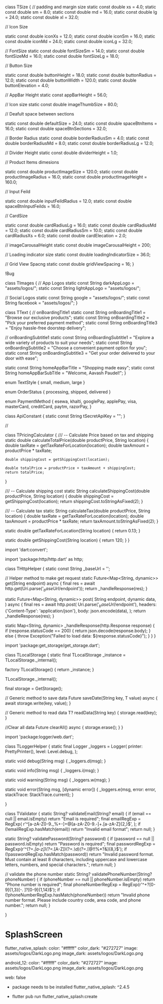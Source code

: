 #  <!-- Sizes  -->
class TSize {
  // padding and margin size
  static const double xs = 4.0;
  static const double sm = 8.0;
  static const double md = 16.0;
  static const double lg = 24.0;
  static const double xl = 32.0;

  // Icon Size

  static const double iconXs = 12.0;
  static const double iconSm = 16.0;
  static const double iconMd = 24.0;
  static const double iconLg = 32.0;

  // FontSize
  static const double fontSizeSm = 14.0;
  static const double fontSizeMd = 16.0;
  static const double fontSizeLg = 18.0;

  // Button Size

  static const double buttonHeight = 18.0;
  static const double buttonRadius = 12.0;
  static const double buttonWidth = 120.0;
  static const double buttonElevation = 4.0;

  // AppBar Height
  static const appBarHeight = 56.0;

  // Icon size
  static const double imageThumbSize = 80.0;

  // Deafult space between sections

  static const double defaultSize = 24.0;
  static const double spaceBtnItems = 16.0;
  static const double spaceBtnSections = 32.0;

  // Border Radius
  static const double borderRadiusSm = 4.0;
  static const double borderRadiusMd = 8.0;
  static const double borderRadiusLg = 12.0;

  // Divider Height
  static const double dividerHeight = 1.0;

  // Product Items dimesions

  static const double productImageSize = 120.0;
  static const double productImageRadius = 16.0;
  static const double productImageHeight = 160.0;

  // Input Feild

  static const double inputFeildRadius = 12.0;
  static const double spaceBtnInputFeilds = 16.0;

  // CardSize

  static const double cardRadiusLg = 16.0;
  static const double cardRadiusMd = 12.0;
  static const double cardRadiusSm = 10.0;
  static const double cardRadiusXs = 6.0;
  static const double cardElecation = 2.0;

  // imageCarousalHeight
  static const double imageCarousalHeight = 200;

  // Loading indicator size
  static const double loadingIndicatorSize = 36.0;

  // Grid View Spacng
  static const double gridViewSpacing = 16;
}


<!-- Images -->
!Bug

class TImages {
  // App Logos
  static const String darkAppLogo = "assets/logos/";
  static const String lightAppLogo = "assets/logos/";

  // Social Logos
  static const String google = "assets/logos/";
  static const String facebook = "assets/logos/";
}


<!-- OnBoardingText -->


class TText {
  // onBoardingTitle1
  static const String onBoardingTitle1 = "Browse our exclusive products";
  static const String onBoardingTitle2 = "Pick your preferred payment method";
  static const String onBoardingTitle3 = "Enjoy hassle-free doorstep delivery";

  // onBoardingSubtitle1
  static const String onBoardingSubtitle1 =
      "Explore a wide variety of products to suit your needs";
  static const String onBoardingSubtitle2 =
      "Choose a convenient payment option for you";
  static const String onBoardingSubtitle3 =
      "Get your order delivered to your door with ease";

  static const String homeAppBarTitle = "Shopping made easy";
  static const String homeAppBarSubTitle = "Welcome, Aavash Paudel!";
}



<!-- Enums -->

enum TextStyle { small, medium, large }

enum OrderStatus { processing, shipped, delivered }

enum PaymentMethod {
  esewa,
  khalti,
  googlePay,
  applePay,
  visa,
  masterCard,
  creditCard,
  paytm,
  razorPay,
}


<!-- API all the Screts Key will stored here -->

class ApiConstant {
  static const String tSecretApiKey = "";
}



<!--  Pricing Calc -->

// 



class TPricingCalculator {
  /// -- Calculate Price based on tax and shipping
  static double calculateTotalPrice(double productPrice, String location) {
    double taxRate = getTaxRateForLocation(location);
    double taxAmount = productPrice * taxRate;

    double shippingCost = getShippingCost(location);

    double totalPrice = productPrice + taxAmount + shippingCost;
    return totalPrice;
  }

  /// -- Calculate shipping cost
  static String calculateShippingCost(double productPrice, String location) {
    double shippingCost = getShippingCost(location);
    return shippingCost.toStringAsFixed(2);
  }

  /// -- Calculate tax
  static String calculateTax(double productPrice, String location) {
    double taxRate = getTaxRateForLocation(location);
    double taxAmount = productPrice * taxRate;
    return taxAmount.toStringAsFixed(2);
  }

  static double getTaxRateForLocation(String location) {
    return 0.13;
  }

  static double getShippingCost(String location) {
    return 120;
  }
}


<!--THttpHelper http-client  -->


import 'dart:convert';

import 'package:http/http.dart' as http;

class THttpHelper {
  static const String _baseUrl = '';

  // Helper method to make get request
  static Future<Map<String, dynamic>> get(String endpoint) async {
    final res = await http.get(Uri.parse('$_baseUrl/$endpoint'));
    return _handleResponse(res);
  }

  static Future<Map<String, dynamic>> post(
    String endpoint,
    dynamic data,
  ) async {
    final res = await http.post(
      Uri.parse('$_baseUrl/$endpoint'),
      headers: {'Content-Type': 'application/json'},
      body: json.encode(data),
    );
    return _handleResponse(res);
  }

  static Map<String, dynamic> _handleResponse(http.Response response) {
    if (response.statusCode == 200) {
      return json.decode(response.body);
    } else {
      throw Exception("Failed to load data: ${response.statusCode}");
    }
  }
}



<!-- TLocalStorage  -StorageUtility.dart -->
import 'package:get_storage/get_storage.dart';

class TLocalStorage {
  static final TLocalStorage _instance = TLocalStorage._internal();

  factory TLocalStorage() {
    return _instance;
  }

  TLocalStorage._internal();

  final storage = GetStorage();

  // Generic method to save data
  Future<void> saveDate<T>(String key, T value) async {
    await storage.write(key, value);
  }

  // Generic method to read data
  T? readData<T>(String key) {
    storage.read<T>(key);
  }

  //Clear all data
  Future<void> clearAll() async {
    storage.erase();
  }
}

<!-- logger.dart -->

import 'package:logger/web.dart';

class TLoggerHelper {
  static final Logger _loggers = Logger(
    printer: PrettyPrinter(),
    level: Level.debug,
  );

  static void debug(String msg) {
    _loggers.d(msg);
  }

  static void info(String msg) {
    _loggers.i(msg);
  }

  static void warning(String msg) {
    _loggers.w(msg);
  }

  static void error(String msg, [dynamic error]) {
    _loggers.e(msg, error: error, stackTrace: StackTrace.current);
  }


}




<!-- validation.dart -->

class TValidator {
  static String? validateEmail(String? email) {
    if (email == null || email.isEmpty) return "Email is required";
    final emailRegExp = RegExp(
      r'^[a-zA-Z0-9._%+-]+@[a-zA-Z0-9.-]+\.[a-zA-Z]{2,}$',
    );
    if (!emailRegExp.hasMatch(email)) return "Invalid email format";
    return null;
  }

  static String? validatePassword(String? password) {
    if (password == null || password.isEmpty) return "Password is required";
    final passwordRegExp = RegExp(r'^(?=.*[a-z])(?=.*[A-Z])(?=.*\d)(?=.*[@$!%*?&])[A-Za-z\d@$!%*?&]{8,}$');
    if (!passwordRegExp.hasMatch(password)) return "Invalid password format. Must contain at least 8 characters, including uppercase and lowercase letters, numbers, and special characters.";
    return null;
  }

// validate the phone number
  static String? validatePhoneNumber(String? phoneNumber) {
    if (phoneNumber == null || phoneNumber.isEmpty) return "Phone number is required";
    final phoneNumberRegExp = RegExp(r'^\+?[0-9]{1,3}[-. ]?[0-9]{1,14}$');
    if (!phoneNumberRegExp.hasMatch(phoneNumber)) return "Invalid phone number format. Please include country code, area code, and phone number.";
    return null;
  }


}


#  SplashScreen

flutter_native_splash:
  color: "#ffffff"
  color_dark: "#272727"
  image: assets/logos/DarkLogo.png
  image_dark: assets/logos/DarkLogo.png


android_12:
  color: "#ffffff"
  color_dark: "#272727"
  image: assets/logos/DarkLogo.png
  image_dark: assets/logos/DarkLogo.png 


web: false

- package needs to be installed   flutter_native_splash: ^2.4.5

- flutter pub run flutter_native_splash:create



[//]: # (  smooth_page_indicator: ^1.2.1)



